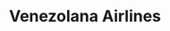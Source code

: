 ---
title: "Venezolana Airlines"
url: /panama/venezolana-airlines-thais-de-pons/
shop: agencia de viajes
---